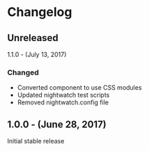 Changelog
=========

Unreleased
----------

1.1.0 - (July 13, 2017)
### Changed
* Converted component to use CSS modules
* Updated nightwatch test scripts
* Removed nightwatch.config file

1.0.0 - (June 28, 2017)
------------------
Initial stable release
